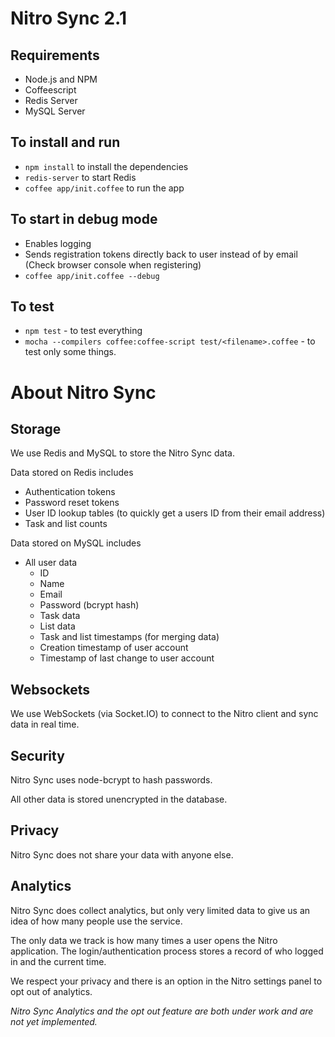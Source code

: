 # Nitro Sync 2.1 #

## Requirements ##
- Node.js and NPM
- Coffeescript
- Redis Server
- MySQL Server

## To install and run ##
- `npm install` to install the dependencies
- `redis-server` to start Redis
- `coffee app/init.coffee` to run the app

## To start in debug mode ##
- Enables logging
- Sends registration tokens directly back to user instead of by email (Check browser console when registering)
- `coffee app/init.coffee --debug`

## To test ##
- `npm test` - to test everything
- `mocha --compilers coffee:coffee-script test/<filename>.coffee` - to test
  only some things.

# About Nitro Sync

## Storage

We use Redis and MySQL to store the Nitro Sync data.

Data stored on Redis includes

- Authentication tokens
- Password reset tokens
- User ID lookup tables (to quickly get a users ID from their email address)
- Task and list counts

Data stored on MySQL includes

- All user data
    - ID
    - Name
    - Email
    - Password (bcrypt hash)
    - Task data
    - List data
    - Task and list timestamps (for merging data)
    - Creation timestamp of user account
    - Timestamp of last change to user account

## Websockets

We use WebSockets (via Socket.IO) to connect to the Nitro client and sync data
in real time.

## Security

Nitro Sync uses node-bcrypt to hash passwords.

All other data is stored unencrypted in the database.

## Privacy

Nitro Sync does not share your data with anyone else.

## Analytics

Nitro Sync does collect analytics, but only very limited data to give us an
idea of how many people use the service.

The only data we track is how many times a user opens the Nitro application.
The login/authentication process stores a record of who logged in and the
current time.

We respect your privacy and there is an option in the Nitro settings panel to
opt out of analytics.

_Nitro Sync Analytics and the opt out feature are both under work and are not
yet implemented._

